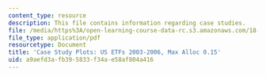 ```yaml
---
content_type: resource
description: This file contains information regarding case studies.
file: /media/https%3A/open-learning-course-data-rc.s3.amazonaws.com/18-s096-topics-in-mathematics-with-applications-in-finance-fall-2013/a9aefd3afb395833f34ae58af804a416_MIT18_S096F13_ETF_pridB_15.pdf
file_type: application/pdf
resourcetype: Document
title: 'Case Study Plots: US ETFs 2003-2006, Max Alloc 0.15'
uid: a9aefd3a-fb39-5833-f34a-e58af804a416
---
```

